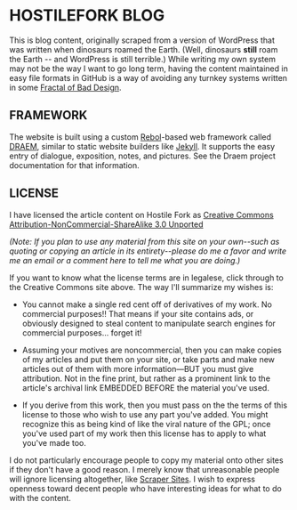 # HOSTILEFORK BLOG

This is blog content, originally scraped from a version of WordPress that was written when dinosaurs roamed the Earth.  (Well, dinosaurs **still** roam the Earth -- and WordPress is still terrible.)  While writing my own system may not be the way I want to go long term, having the content maintained in easy file formats in GitHub is a way of avoiding any turnkey systems written in some [Fractal of Bad Design](http://eev.ee/blog/2012/04/09/php-a-fractal-of-bad-design/).


## FRAMEWORK

The website is built using a custom [Rebol](http://en.wikipedia.org/wiki/Rebol)-based web framework called [DRAEM](https://github.com/hostilefork/draem), similar to static website builders like [Jekyll](http://jekyllrb.com/).  It supports the easy entry of dialogue, exposition, notes, and pictures.  See the Draem project documentation for that information.


## LICENSE

I have licensed the article content on Hostile Fork as [Creative Commons Attribution-NonCommercial-ShareAlike 3.0 Unported](http://creativecommons.org/licenses/by-nc-sa/3.0/)

*(Note: If you plan to use any material from this site on your own--such as quoting or copying an article in its entirety--please do me a favor and write me an email or a comment here to tell me what you are doing.)*

If you want to know what the license terms are in legalese, click through to the Creative Commons site above. The way I'll summarize my wishes is:

* You cannot make a single red cent off of derivatives of my work. No commercial purposes!! That means if your site contains ads, or obviously designed to steal content to manipulate search engines for commercial purposes... forget it!

* Assuming your motives are noncommercial, then you can make copies of my articles and put them on your site, or take parts and make new articles out of them with more information—BUT you must give attribution. Not in the fine print, but rather as a prominent link to the article's archival link EMBEDDED BEFORE the material you've used.

* If you derive from this work, then you must pass on the the terms of this license to those who wish to use any part you've added. You might recognize this as being kind of like the viral nature of the GPL; once you've used part of my work then this license has to apply to what you've made too.

I do not particularly encourage people to copy my material onto other sites if they don't have a good reason. I merely know that unreasonable people will ignore licensing altogether, like [Scraper Sites](http://en.wikipedia.org/wiki/Scraper_site).  I wish to express openness toward decent people who have interesting ideas for what to do with the content.
